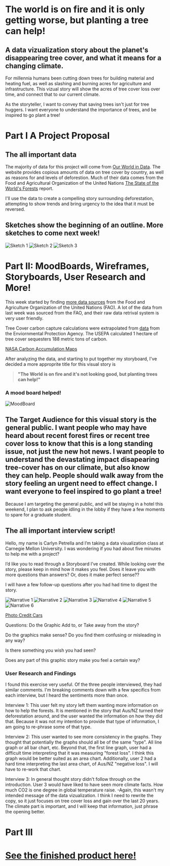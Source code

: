# The world is on fire and it is only getting worse, but planting a tree can help!
## A data vizualization story about the planet's disappearing tree cover, and what it means for a changing climate. 

For millennia humans been cutting down trees for building material and heating fuel, as well as slashing and burning acres for agriculture and infrastructure.  This vizual story will show the acres of tree cover loss over time, and connect that to our current climate. 

As the storyteller, I want to convey that saving trees isn't just for tree huggers. I want everyone to understand the importance of trees, and be inspired to go plant a tree!

# Part I A Project Proposal 

## The all important data
The majority of data for this project will come from [Our World in Data](https://ourworldindata.org/forests). The website provides copious amounts of data on tree cover by country, as well as reasons for and levels of deforestion. Much of their data comes from the Food and Agricultural Organization of the United Nations [The State of the World's Forests](http://www.fao.org/3/I9535EN/i9535en.pdf) report. 

I'll use the data to create a compelling story surrounding deforestation, attempting to show trends and bring urgency to the idea that it must be reversed. 

## Sketches show the beginning of an outline. More sketches to come next week! 

![Sketch 1](https://carlynpetrella.github.io/carlynrocks/Sketch1.JPG)
![Sketch 2](https://carlynpetrella.github.io/carlynrocks/Sketch2.JPG)
![Sketch 3](https://carlynpetrella.github.io/carlynrocks/Sketch3.JPG)


# Part II: MoodBoards, Wireframes, Storyboards, User Research and More! 

This week started by finding [more data sources](http://www.fao.org/faostat/en/#data/LC) from the Food and Agriculture Organization of the United Nations (FAO). A lot of the data from last week was sourced from the FAO, and their raw data retrival system is very user friendly. 

Tree Cover carbon capture calculations were extrapolated from [data](https://www.epa.gov/energy/greenhouse-gases-equivalencies-calculator-calculations-and-references#pineforests) from the Enviornmental Protection Agency. The USEPA calculated 1 hectare of tree cover sequesters 188 metric tons of carbon. 

[NASA Carbon Accumulation Maps](https://climate.nasa.gov/vital-signs/carbon-dioxide/)

After analyzing the data, and starting to put together my storyboard, I've decided a more approprite title for this visual story is 
> **"The World is on fire and it's not looking good, but planting trees can help!"**


### A mood board helped!
![MoodBoard](https://carlynpetrella.github.io/carlynrocks/MoodBoardjpg.JPG)

## The Target Audience for this visual story is the general public. I want people who may have heard about recent forest fires or recent tree cover loss to know that this is a long standing issue, not just the new hot news. I want people to understand the devastating impact disapearing tree-cover has on our climate, but also know they can help. People should walk away from the story feeling an urgent need to effect change. I want everyone to feel inspired to go plant a tree!

Because I am targeting the general public, and will be staying in a hotel this weekend, I plan to ask people idling in the lobby if they have a few moments to spare for a graduate student. 

## The all important interview script! 

Hello, my name is Carlyn Petrella and I’m taking a data visualization class at Carnegie Mellon University. I was wondering if you had about five minutes to help me with a project?

I’d like you to read through a Storyboard I’ve created. While looking over the story, please keep in mind how it makes you feel. Does it leave you with more questions than answers? Or, does it make perfect sense??

I will have a few follow-up questions after you had had time to digest the story.

![Narrative 1](https://carlynpetrella.github.io/carlynrocks/Narritive.1.JPG)
![Narrative 2](https://carlynpetrella.github.io/carlynrocks/Narritive.2.JPG)
![Narrative 3](https://carlynpetrella.github.io/carlynrocks/Narritive.3.JPG)
![Narrative 4](https://carlynpetrella.github.io/carlynrocks/Narritive.4.JPG)
![Narrative 5](https://carlynpetrella.github.io/carlynrocks/Narritive.5.JPG)
![Narrative 6](https://carlynpetrella.github.io/carlynrocks/Narritive.6.JPG)

[Photo Credit Cars](https://www.flickr.com/photos/so8/8161891893/)

Questions: Do the Graphic Add to, or Take away from the story?

Do the graphics make sense? Do you find them confusing or misleading in any way?

Is there something you wish you had seen?

Does any part of this graphic story make you feel a certain way?


### User Research and Findings

I found this exercise very useful. Of the three people interviewed, they had similar comments. I'm breaking comments down with a few specifics from each interview, but I heard the sentiments more than once. 

Interview 1: This user felt my story left them wanting more information on how to help the forests. It is mentioned in the story that Aus/NZ turned their deforestation around, and the user wanted the information on how they did that. Because it was not my intention to provide that type of information, I am going to re-phrase some of that type. 

Interview 2: This user wanted to see more consistency in the graphs. They thought that potentially the graphs should all be of the same "type". All line graph or all bar chart, etc. Beyond that, the first line graph, user had a difficult time interpreting that it was measuring "forest loss". I think this graph would be better suited as an area chart. Additionally, user 2 had a hard time interpreting the last area chart, of Aus/NZ "negative loss". I will have to re-work that chart.  

Interview 3: In general thought story didn't follow through on the introduction. User 3 would have liked to have seen more climate facts. How much CO2 is one degree in global temperature raise. -Again, this wasn't my intended message of the data vizualization. I think I need to rewrite the copy, so it just focuses on tree cover loss and gain over the last 20 years. The climate part is important, and I will keep that information, just phrase the opening better. 


# Part III

# [See the finished product here!](https://carnegiemellon.shorthandstories.com/save-the-trees/index.html)


